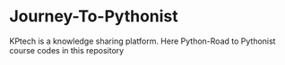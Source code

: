 # Journey-To-Pythonist
KPtech is a knowledge sharing platform. Here Python-Road to Pythonist course codes in this repository
